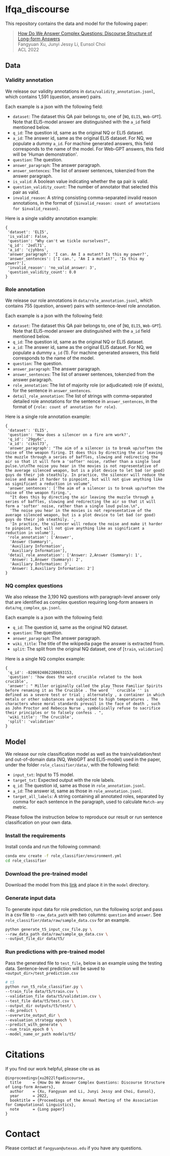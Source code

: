 # lfqa_discourse
This repository contains the data and model for the following paper:

> [How Do We Answer Complex Questions: Discourse Structure of Long-form Answers](https://arxiv.org/abs/2203.11048) </br>
> Fangyuan Xu, Junyi Jessy Li, Eunsol Choi </br>
> ACL 2022
 

## Data

### Validity annotation

We release our validity annotations in `data/validity_annotation.jsonl`, which contains 1,591 (question, answer) pairs.

Each example is a json with the following field:
* `dataset`: The dataset this QA pair belongs to, one of [`NQ`, `ELI5`, `Web-GPT`]. Note that ELI5-model answer are distinguished with the `a_id` field mentioned below.
* `q_id`: The question id, same as the original NQ or ELI5 dataset.
* `a_id`: The answer id, same as the original ELI5 dataset. For NQ, we populate a dummy `a_id`. For machine generated answers, this field corresponds to the name of the model. For Web-GPT answers, this field will be 'Human demonstration'.
* `question`: The question.
* `answer_paragraph`: The answer paragraph.
* `answer_sentences`: The list of answer sentences, tokenzied from the answer paragraph.
* `is_valid`: A boolean value indicating whether the qa pair is valid.
* `question_validity_count`: The number of annotator that selected this pair as valid.
* `invalid_reason`: A string consisting comma-separated invalid reason annotations, in the format of `{$invalid_reason: count of annotations for $invalid_reason}`.

Here is a single validity annotation example: 

```
{
 'dataset': 'ELI5',
 'is_valid': False,
 'question': "Why can't we tickle ourselves?",
 'q_id': '2edl71',
 'a_id': 'cjyhbns',
 'answer_paragraph': 'I can. Am I a mutant? Is this my power?',
 'answer_sentences': ['I can.', 'Am I a mutant?', 'Is this my power?'],
 'invalid_reason': 'no_valid_answer: 3',
 'question_validity_count': 0.0
}
```


### Role annotation

We release our role annotations in `data/role_annotation.jsonl`, which contains 755 (question, answer) pairs with sentence-level role annotation.

Each example is a json with the following field:
* `dataset`: The dataset this QA pair belongs to, one of [`NQ`, `ELI5`, `Web-GPT`]. Note that ELI5-model answer are distinguished with the `a_id` field mentioned below.
* `q_id`: The question id, same as the original NQ or ELI5 dataset.
* `a_id`: The answer id, same as the original ELI5 dataset. For NQ, we populate a dummy `a_id` (1). For machine generated answers, this field corresponds to the name of the model. 
* `question`: The question.
* `answer_paragraph`: The answer paragraph.
* `answer_sentences`: The list of answer sentences, tokenzied from the answer paragraph.
* `role_annotation`: The list of majority role (or adjudicated) role (if exists), for the sentence in `answer_sentences`.
* `detail_role_annotation`: The list of strings with comma-separated detailed role annotations for the sentence in `answer_sentences`, in the format of `{role: count of annotation for role}`.

Here is a single role annotation example: 
```
{
 'dataset': 'ELI5',
 'question': 'How does a silencer on a fire arm work?',
 'q_id': '29gy6c',
 'a_id': 'ciksl73',
 'answer_paragraph': "The aim of a silencer is to break up/soften the noise of the weapon firing. It does this by directing the air leaving the muzzle through a series of baffles, slowing and redirecting the air so that it will form a 'softer' noise, rather than a single loud pulse.\n\nThe noise you hear in the movies is not representative of the average silenced weapon, but is a plot device to let bad (or good) guys do their job steathily. In practice, the silencer will reduce the noise and make it harder to pinpoint, but will not give anything like as significant a reduction in volume",
 'answer_sentences': ['The aim of a silencer is to break up/soften the noise of the weapon firing.',
  "It does this by directing the air leaving the muzzle through a series of baffles, slowing and redirecting the air so that it will form a 'softer' noise, rather than a single loud pulse.\n",
  'The noise you hear in the movies is not representative of the average silenced weapon, but is a plot device to let bad (or good) guys do their job steathily. ',
  'In practice, the silencer will reduce the noise and make it harder to pinpoint, but will not give anything like as significant a reduction in volume'],
 'role_annotation': ['Answer',
  'Answer (Summary)',
  'Auxiliary Information',
  'Auxiliary Information'],
 'detail_role_annotation': ['Answer: 2,Answer (Summary): 1',
  'Answer: 1,Answer (Summary): 2',
  'Auxiliary Information: 3',
  'Answer: 1,Auxiliary Information: 2']
}
```

### NQ complex questions

We also release the 3,190 NQ questions with paragraph-level answer only that are identified as complex question requiring long-form answers in `data/nq_complex_qa.jsonl`. 

Each example is a json with the following field:
* `q_id`: The question id, same as the original NQ dataset.
* `question`: The question.
* `answer_paragraph`: The answer paragraph.
* `wiki_title`: The title of the wikipedia page the answer is extracted from.
* `split`: The split from the original NQ dataset, one of [`train`, `validation`]

Here is a single NQ complex example:

```
{
 'q_id': -8206924862280693153,
 'question': 'how does the word crucible related to the book crucible',
 'answer': " Miller originally called the play Those Familiar Spirits before renaming it as The Crucible . The word `` crucible '' is defined as a severe test or trial ; alternately , a container in which metals or other substances are subjected to high temperatures . The characters whose moral standards prevail in the face of death , such as John Proctor and Rebecca Nurse , symbolically refuse to sacrifice their principles or to falsely confess . ",
 'wiki_title': 'The Crucible',
 'split': 'validation'
}
```

## Model

We release our role classification model as well as the train/validation/test and out-of-domain data (NQ, WebGPT and ELI5-model) used in the paper, under the folder `role_classifier/data/`, with the following field: 

* `input_txt`: Input to T5 model.
* `target_txt`: Expected output with the role labels.
* `q_id`: The question id, same as those in `role_annotation.jsonl`.
* `a_id`: The answer id, same as those in `role_annotation.jsonl`.
* `target_all_labels`: A string containing all annotated roles, separated by comma for each sentence in the paragraph, used to calculate `Match-any` metric.

Please follow the instruction below to reproduce our result or run sentence classification on your own data.

### Install the requirements
Install conda and run the following command:
```bash
conda env create -f role_classifier/environment.yml
cd role_classifier
```

### Download the pre-trained model
Download the model from this [link](https://drive.google.com/file/d/1L_DbGhFqN-KBPJeTDFCAvX3RPZELJE9R/view?usp=sharing) and place it in the `model` directory.

### Generate input data 
To generate input data for role prediction, run the following script and pass in a csv file to ```-raw_data_path``` with two columns: ```question``` and ```answer```.
See `role_classifier/data/raw/sample_data.csv` for an example.
```bash
python generate_t5_input_csv_file.py \
--raw_data_path data/raw/sample_qa_data.csv \
--output_file_dir data/t5/
```

### Run predictions with pre-trained model 
Pass the generated file to ```test_file```, below is an example using the testing data. Sentence-level prediction will be saved to `<output_dir>/test_prediction.csv`

```bash
# t5 
python run_t5_role_classifier.py \
--train_file data/t5/train.csv \
--validation_file data/t5/validation.csv \
--test_file data/t5/test.csv \
--output_dir outputs/t5/test/ \
--do_predict \
--overwrite_output_dir \
--evaluation_strategy epoch \
--predict_with_generate \
--num_train_epoch 0 \
--model_name_or_path models/t5/
```


# Citations
If you find our work helpful, please cite us as

```
@inproceedings{xu2022lfqadiscourse,
  title     = {How Do We Answer Complex Questions: Discourse Structure of Long-form Answers},
  author    = {Xu, Fangyuan and Li, Junyi Jessy and Choi, Eunsol},
  year      = 2022,
  booktitle = {Proceedings of the Annual Meeting of the Association for Computational Linguistics},
  note      = {Long paper}
}
```

# Contact
Please contact at `fangyuan@utexas.edu` if you have any questions.